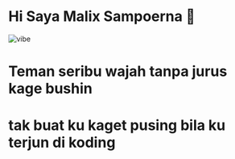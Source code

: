 # Hi Saya Malix Sampoerna 👋

![vibe](https://media0.giphy.com/media/v1.Y2lkPTZjMDliOTUyMjhwa2dqZXd6cnljcGhoYmdkMDlxeHU2cnppNTJxejk1aHA5dnkyZCZlcD12MV9pbnRlcm5hbF9naWZfYnlfaWQmY3Q9Zw/3LJHRSH6mbZ7aAG9QD/giphy.gif)

# Teman seribu wajah tanpa jurus kage bushin
# tak buat ku kaget pusing bila ku terjun di koding
